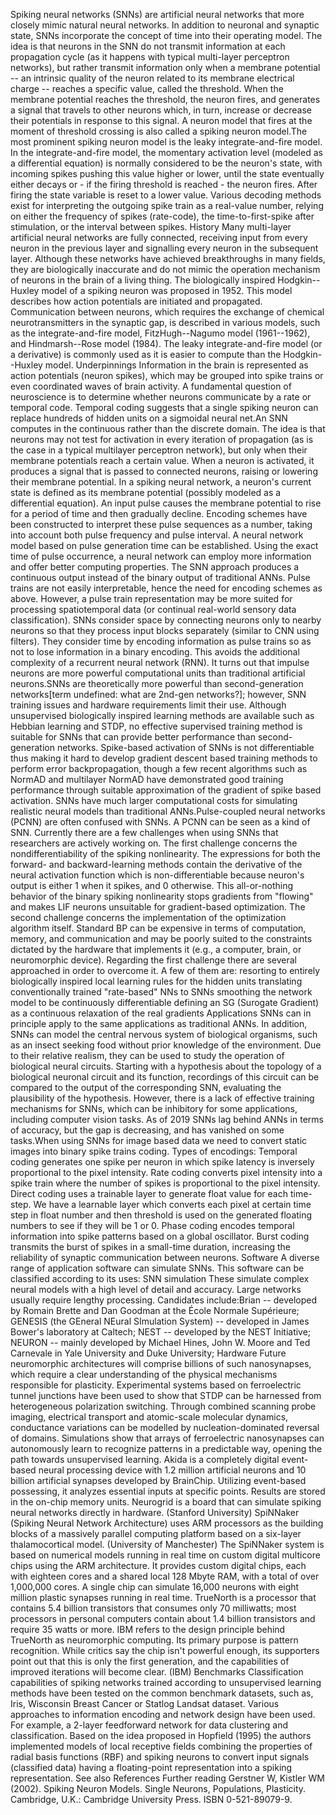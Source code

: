 Spiking neural networks (SNNs) are artificial neural networks that more
closely mimic natural neural networks. In addition to neuronal and
synaptic state, SNNs incorporate the concept of time into their
operating model. The idea is that neurons in the SNN do not transmit
information at each propagation cycle (as it happens with typical
multi-layer perceptron networks), but rather transmit information only
when a membrane potential -- an intrinsic quality of the neuron related
to its membrane electrical charge -- reaches a specific value, called
the threshold. When the membrane potential reaches the threshold, the
neuron fires, and generates a signal that travels to other neurons
which, in turn, increase or decrease their potentials in response to
this signal. A neuron model that fires at the moment of threshold
crossing is also called a spiking neuron model.The most prominent
spiking neuron model is the leaky integrate-and-fire model. In the
integrate-and-fire model, the momentary activation level (modeled as a
differential equation) is normally considered to be the neuron\'s state,
with incoming spikes pushing this value higher or lower, until the state
eventually either decays or - if the firing threshold is reached - the
neuron fires. After firing the state variable is reset to a lower value.
Various decoding methods exist for interpreting the outgoing spike train
as a real-value number, relying on either the frequency of spikes
(rate-code), the time-to-first-spike after stimulation, or the interval
between spikes. History Many multi-layer artificial neural networks are
fully connected, receiving input from every neuron in the previous layer
and signalling every neuron in the subsequent layer. Although these
networks have achieved breakthroughs in many fields, they are
biologically inaccurate and do not mimic the operation mechanism of
neurons in the brain of a living thing. The biologically inspired
Hodgkin--Huxley model of a spiking neuron was proposed in 1952. This
model describes how action potentials are initiated and propagated.
Communication between neurons, which requires the exchange of chemical
neurotransmitters in the synaptic gap, is described in various models,
such as the integrate-and-fire model, FitzHugh--Nagumo model
(1961--1962), and Hindmarsh--Rose model (1984). The leaky
integrate-and-fire model (or a derivative) is commonly used as it is
easier to compute than the Hodgkin--Huxley model. Underpinnings
Information in the brain is represented as action potentials (neuron
spikes), which may be grouped into spike trains or even coordinated
waves of brain activity. A fundamental question of neuroscience is to
determine whether neurons communicate by a rate or temporal code.
Temporal coding suggests that a single spiking neuron can replace
hundreds of hidden units on a sigmoidal neural net.An SNN computes in
the continuous rather than the discrete domain. The idea is that neurons
may not test for activation in every iteration of propagation (as is the
case in a typical multilayer perceptron network), but only when their
membrane potentials reach a certain value. When a neuron is activated,
it produces a signal that is passed to connected neurons, raising or
lowering their membrane potential. In a spiking neural network, a
neuron\'s current state is defined as its membrane potential (possibly
modeled as a differential equation). An input pulse causes the membrane
potential to rise for a period of time and then gradually decline.
Encoding schemes have been constructed to interpret these pulse
sequences as a number, taking into account both pulse frequency and
pulse interval. A neural network model based on pulse generation time
can be established. Using the exact time of pulse occurrence, a neural
network can employ more information and offer better computing
properties. The SNN approach produces a continuous output instead of the
binary output of traditional ANNs. Pulse trains are not easily
interpretable, hence the need for encoding schemes as above. However, a
pulse train representation may be more suited for processing
spatiotemporal data (or continual real-world sensory data
classification). SNNs consider space by connecting neurons only to
nearby neurons so that they process input blocks separately (similar to
CNN using filters). They consider time by encoding information as pulse
trains so as not to lose information in a binary encoding. This avoids
the additional complexity of a recurrent neural network (RNN). It turns
out that impulse neurons are more powerful computational units than
traditional artificial neurons.SNNs are theoretically more powerful than
second-generation networks\[term undefined: what are 2nd-gen
networks?\]; however, SNN training issues and hardware requirements
limit their use. Although unsupervised biologically inspired learning
methods are available such as Hebbian learning and STDP, no effective
supervised training method is suitable for SNNs that can provide better
performance than second-generation networks. Spike-based activation of
SNNs is not differentiable thus making it hard to develop gradient
descent based training methods to perform error backpropagation, though
a few recent algorithms such as NormAD and multilayer NormAD have
demonstrated good training performance through suitable approximation of
the gradient of spike based activation. SNNs have much larger
computational costs for simulating realistic neural models than
traditional ANNs.Pulse-coupled neural networks (PCNN) are often confused
with SNNs. A PCNN can be seen as a kind of SNN. Currently there are a
few challenges when using SNNs that researchers are actively working on.
The first challenge concerns the nondifferentiability of the spiking
nonlinearity. The expressions for both the forward- and
backward-learning methods contain the derivative of the neural
activation function which is non-differentiable because neuron\'s output
is either 1 when it spikes, and 0 otherwise. This all-or-nothing
behavior of the binary spiking nonlinearity stops gradients from
"flowing" and makes LIF neurons unsuitable for gradient-based
optimization. The second challenge concerns the implementation of the
optimization algorithm itself. Standard BP can be expensive in terms of
computation, memory, and communication and may be poorly suited to the
constraints dictated by the hardware that implements it (e.g., a
computer, brain, or neuromorphic device). Regarding the first challenge
there are several approached in order to overcome it. A few of them are:
resorting to entirely biologically inspired local learning rules for the
hidden units translating conventionally trained "rate-based" NNs to SNNs
smoothing the network model to be continuously differentiable defining
an SG (Surogate Gradient) as a continuous relaxation of the real
gradients Applications SNNs can in principle apply to the same
applications as traditional ANNs. In addition, SNNs can model the
central nervous system of biological organisms, such as an insect
seeking food without prior knowledge of the environment. Due to their
relative realism, they can be used to study the operation of biological
neural circuits. Starting with a hypothesis about the topology of a
biological neuronal circuit and its function, recordings of this circuit
can be compared to the output of the corresponding SNN, evaluating the
plausibility of the hypothesis. However, there is a lack of effective
training mechanisms for SNNs, which can be inhibitory for some
applications, including computer vision tasks. As of 2019 SNNs lag
behind ANNs in terms of accuracy, but the gap is decreasing, and has
vanished on some tasks.When using SNNs for image based data we need to
convert static images into binary spike trains coding. Types of
encodings: Temporal coding generates one spike per neuron in which spike
latency is inversely proportional to the pixel intensity. Rate coding
converts pixel intensity into a spike train where the number of spikes
is proportional to the pixel intensity. Direct coding uses a trainable
layer to generate float value for each time-step. We have a learnable
layer which converts each pixel at certain time step in float number and
then threshold is used on the generated floating numbers to see if they
will be 1 or 0. Phase coding encodes temporal information into spike
patterns based on a global oscillator. Burst coding transmits the burst
of spikes in a small-time duration, increasing the reliability of
synaptic communication between neurons. Software A diverse range of
application software can simulate SNNs. This software can be classified
according to its uses: SNN simulation These simulate complex neural
models with a high level of detail and accuracy. Large networks usually
require lengthy processing. Candidates include:Brian -- developed by
Romain Brette and Dan Goodman at the École Normale Supérieure; GENESIS
(the GEneral NEural SImulation System) -- developed in James Bower\'s
laboratory at Caltech; NEST -- developed by the NEST Initiative; NEURON
-- mainly developed by Michael Hines, John W. Moore and Ted Carnevale in
Yale University and Duke University; Hardware Future neuromorphic
architectures will comprise billions of such nanosynapses, which require
a clear understanding of the physical mechanisms responsible for
plasticity. Experimental systems based on ferroelectric tunnel junctions
have been used to show that STDP can be harnessed from heterogeneous
polarization switching. Through combined scanning probe imaging,
electrical transport and atomic-scale molecular dynamics, conductance
variations can be modelled by nucleation-dominated reversal of domains.
Simulations show that arrays of ferroelectric nanosynapses can
autonomously learn to recognize patterns in a predictable way, opening
the path towards unsupervised learning. Akida is a completely digital
event-based neural processing device with 1.2 million artificial neurons
and 10 billion artificial synapses developed by BrainChip. Utilizing
event-based possessing, it analyzes essential inputs at specific points.
Results are stored in the on-chip memory units. Neurogrid is a board
that can simulate spiking neural networks directly in hardware.
(Stanford University) SpiNNaker (Spiking Neural Network Architecture)
uses ARM processors as the building blocks of a massively parallel
computing platform based on a six-layer thalamocortical model.
(University of Manchester) The SpiNNaker system is based on numerical
models running in real time on custom digital multicore chips using the
ARM architecture. It provides custom digital chips, each with eighteen
cores and a shared local 128 Mbyte RAM, with a total of over 1,000,000
cores. A single chip can simulate 16,000 neurons with eight million
plastic synapses running in real time. TrueNorth is a processor that
contains 5.4 billion transistors that consumes only 70 milliwatts; most
processors in personal computers contain about 1.4 billion transistors
and require 35 watts or more. IBM refers to the design principle behind
TrueNorth as neuromorphic computing. Its primary purpose is pattern
recognition. While critics say the chip isn\'t powerful enough, its
supporters point out that this is only the first generation, and the
capabilities of improved iterations will become clear. (IBM) Benchmarks
Classification capabilities of spiking networks trained according to
unsupervised learning methods have been tested on the common benchmark
datasets, such as, Iris, Wisconsin Breast Cancer or Statlog Landsat
dataset. Various approaches to information encoding and network design
have been used. For example, a 2-layer feedforward network for data
clustering and classification. Based on the idea proposed in Hopfield
(1995) the authors implemented models of local receptive fields
combining the properties of radial basis functions (RBF) and spiking
neurons to convert input signals (classified data) having a
floating-point representation into a spiking representation. See also
References Further reading Gerstner W, Kistler WM (2002). Spiking Neuron
Models. Single Neurons, Populations, Plasticity. Cambridge, U.K.:
Cambridge University Press. ISBN 0-521-89079-9.
